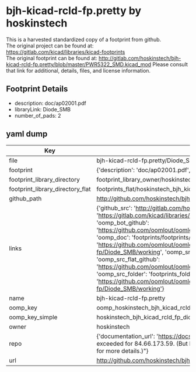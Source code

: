 # bjh-kicad-rcld-fp.pretty by hoskinstech  
This is a harvested standardized copy of a footprint from github.  
The original project can be found at:  
https://gitlab.com/kicad/libraries/kicad-footprints  
The original footprint can be found at:
http://gitlab.com/hoskinstech/bjh-kicad-rcld-fp.pretty/blob/master/PWR5322_SMD.kicad_mod
Please consult that link for additional, details, files, and license information.  
## Footprint Details
* description: doc/ap02001.pdf  
* libraryLink: Diode_SMB  
* number_of_pads: 2  
## yaml dump  
| Key | Value |  
| --- | --- |  
| file | bjh-kicad-rcld-fp.pretty/Diode_SMB.kicad_mod |  
| footprint | {'description': 'doc/ap02001.pdf', 'libraryLink': 'Diode_SMB', 'number_of_pads': 2} |  
| footprint_library_directory | footprint_library_owner/hoskinstech_bjh-kicad-rcld-fp.pretty |  
| footprint_library_directory_flat | footprints_flat/hoskinstech_bjh_kicad_rcld_fp_diode_smb/working |  
| github_path | http://github.com/hoskinstech/bjh-kicad-rcld-fp.pretty/blob/master/Diode_SMB.kicad_mod |  
| links | {'github_src': 'http://gitlab.com/hoskinstech/bjh-kicad-rcld-fp.pretty/blob/master/PWR5322_SMD.kicad_mod', 'github_src_repo': 'https://gitlab.com/kicad/libraries/kicad-footprints', 'oomp_bot': 'footprints/hoskinstech_bjh_kicad_rcld_fp_diode_smb/working', 'oomp_bot_github': 'https://github.com/oomlout/oomlout_oomp_footprint_bot/tree/main/footprints/hoskinstech_bjh_kicad_rcld_fp_diode_smb/working', 'oomp_doc': 'footprints/footprints/hoskinstech/bjh-kicad-rcld-fp/Diode_SMB/working/', 'oomp_doc_github': 'https://github.com/oomlout/oomlout_oomp_footprint_doc/tree/main/footprints/footprints/hoskinstech/bjh-kicad-rcld-fp/Diode_SMB/working', 'oomp_src_flat': 'footprints_flat/footprints_flat/hoskinstech_bjh_kicad_rcld_fp_diode_smb/working', 'oomp_src_flat_github': 'https://github.com/oomlout/oomlout_oomp_footprint_src/tree/main/footprints_flat/hoskinstech_bjh_kicad_rcld_fp_diode_smb/working', 'oomp_src_folder': 'footprints_folder/footprints_folder/hoskinstech/bjh-kicad-rcld-fp/Diode_SMB/working', 'oomp_src_folder_github': 'https://github.com/oomlout/oomlout_oomp_footprint_src/tree/main/footprints_folder/hoskinstech/bjh-kicad-rcld-fp/Diode_SMB/working'} |  
| name | bjh-kicad-rcld-fp.pretty |  
| oomp_key | oomp_hoskinstech_bjh_kicad_rcld_fp_diode_smb |  
| oomp_key_simple | hoskinstech_bjh_kicad_rcld_fp_diode_smb |  
| owner | hoskinstech |  
| repo | {'documentation_url': 'https://docs.github.com/rest/overview/resources-in-the-rest-api#rate-limiting', 'message': "API rate limit exceeded for 84.66.173.59. (But here's the good news: Authenticated requests get a higher rate limit. Check out the documentation for more details.)"} |  
| url | http://github.com/hoskinstech/bjh-kicad-rcld-fp.pretty |  


